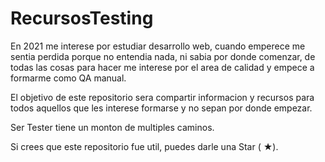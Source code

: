 # RecursosTesting
En 2021 me interese por estudiar desarrollo web, cuando emperece me sentia perdida porque no entendia nada, ni sabia por donde comenzar, de todas las cosas para hacer  me interese por el area de calidad  y empece a formarme como QA manual.

El objetivo de este repositorio sera compartir informacion y recursos para todos aquellos que  les interese formarse  y no sepan por donde empezar.

Ser Tester tiene un monton de  multiples caminos.

Si crees que este repositorio fue util, puedes darle una Star ( ★).
